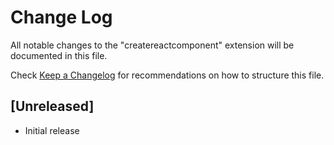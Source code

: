 # Change Log

All notable changes to the "createreactcomponent" extension will be documented in this file.

Check [Keep a Changelog](http://keepachangelog.com/) for recommendations on how to structure this file.

## [Unreleased]

- Initial release